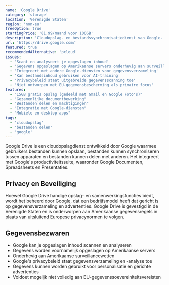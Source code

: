 ```yaml
---
name: 'Google Drive'
category: 'storage'
location: 'Verenigde Staten'
region: 'non-eu'
freeOption: true
startingPrice: '€1.99/maand voor 100GB'
description: 'Cloudopslag- en bestandssynchronisatiedienst van Google.'
url: 'https://drive.google.com/'
featured: true
recommendedAlternative: 'pcloud'
issues:
  - 'Scant en analyseert je opgeslagen inhoud'
  - 'Gegevens opgeslagen op Amerikaanse servers onderhevig aan surveillancewetten'
  - 'Integreert met andere Google-diensten voor gegevensverzameling'
  - 'Kan bestandsinhoud gebruiken voor AI-training'
  - 'Privacybeleid staat uitgebreide gegevensscanning toe'
  - 'Niet ontworpen met EU-gegevensbescherming als primaire focus'
features:
  - "15GB gratis opslag (gedeeld met Gmail en Google Foto's)"
  - "Gezamenlijke documentbewerking"
  - "Bestanden delen en machtigingen"
  - "Integratie met Google-diensten"
  - "Mobiele en desktop-apps"
tags:
  - 'cloudopslag'
  - 'bestanden delen'
  - 'google'
---
```


Google Drive is een cloudopslagdienst ontwikkeld door Google waarmee gebruikers bestanden kunnen opslaan, bestanden kunnen synchroniseren tussen apparaten en bestanden kunnen delen met anderen. Het integreert met Google's productiviteitssuite, waaronder Google Documenten, Spreadsheets en Presentaties.

## Privacy en Beveiliging

Hoewel Google Drive handige opslag- en samenwerkingsfuncties biedt, wordt het beheerd door Google, dat een bedrijfsmodel heeft dat gericht is op gegevensverzameling en advertenties. Google Drive is gevestigd in de Verenigde Staten en is onderworpen aan Amerikaanse gegevensregels in plaats van uitsluitend Europese privacynormen te volgen.

## Gegevensbezwaren

- Google kan je opgeslagen inhoud scannen en analyseren
- Gegevens worden voornamelijk opgeslagen op Amerikaanse servers
- Onderhevig aan Amerikaanse surveillancewetten
- Google's privacybeleid staat gegevensverzameling en -analyse toe
- Gegevens kunnen worden gebruikt voor personalisatie en gerichte advertenties
- Voldoet mogelijk niet volledig aan EU-gegevenssoevereiniteitsvereisten